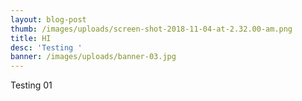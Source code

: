```yaml
---
layout: blog-post
thumb: /images/uploads/screen-shot-2018-11-04-at-2.32.00-am.png
title: HI
desc: 'Testing '
banner: /images/uploads/banner-03.jpg
---
```

Testing 01

